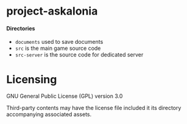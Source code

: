 # project-askalonia

#### Directories
- `documents` used to save documents
- `src` is the main game source code
- `src-server` is the source code for dedicated server


# Licensing
GNU General Public License (GPL) version 3.0

Third-party contents may have the license file included it its directory accompanying associated assets.

